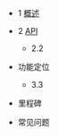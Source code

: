 - 1 [概述](https://github.com/lipangit/JieCaoVideoPlayer/wiki#1)

- 2 [API](https://github.com/lipangit/JieCaoVideoPlayer/wiki/API)
    - 2.2
- 功能定位
    - 3.3

- 里程碑

- 常见问题